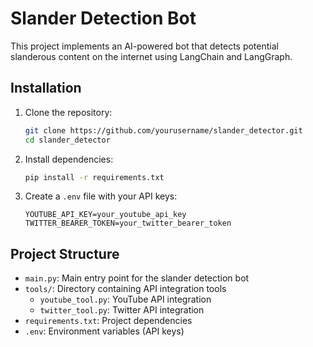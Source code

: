 # Slander Detection Bot

This project implements an AI-powered bot that detects potential slanderous content on the internet using LangChain and LangGraph.

## Installation

1. Clone the repository:
   ```bash
   git clone https://github.com/yourusername/slander_detector.git
   cd slander_detector
   ```

2. Install dependencies:
   ```bash
   pip install -r requirements.txt
   ```

3. Create a `.env` file with your API keys:
   ```
   YOUTUBE_API_KEY=your_youtube_api_key
   TWITTER_BEARER_TOKEN=your_twitter_bearer_token
   ```

## Project Structure

- `main.py`: Main entry point for the slander detection bot
- `tools/`: Directory containing API integration tools
  - `youtube_tool.py`: YouTube API integration
  - `twitter_tool.py`: Twitter API integration
- `requirements.txt`: Project dependencies
- `.env`: Environment variables (API keys) 